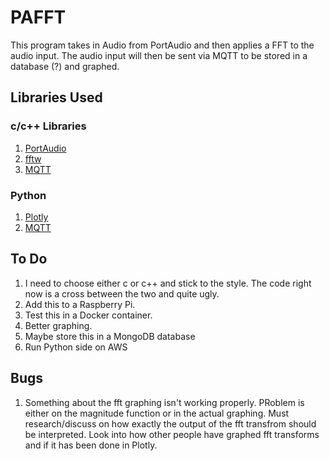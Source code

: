 # PAFFT
This program takes in Audio from PortAudio and then applies a FFT to the audio input. The audio input will then be sent via MQTT to be stored in a database (?) and graphed.

## Libraries Used
### c/c++ Libraries
1. [PortAudio](http://www.portaudio.com/)
2. [fftw](http://www.fftw.org/)
3. [MQTT](https://mosquitto.org/)

### Python
1. [Plotly](https://plot.ly/)
2. [MQTT](http://www.eclipse.org/paho/)

## To Do
1. I need to choose either c or c++ and stick to the style. The code right now is a cross between the two and quite ugly.
2. Add this to a Raspberry Pi.
3. Test this in a Docker container.
4. Better graphing.
5. Maybe store this in a MongoDB database
6. Run Python side on AWS

## Bugs
1. Something about the fft graphing isn't working properly. PRoblem is either on the magnitude function or in the actual graphing. Must research/discuss on how exactly the output of the fft transfrom should be interpreted. Look into how other people have graphed fft transforms and if it has been done in Plotly.